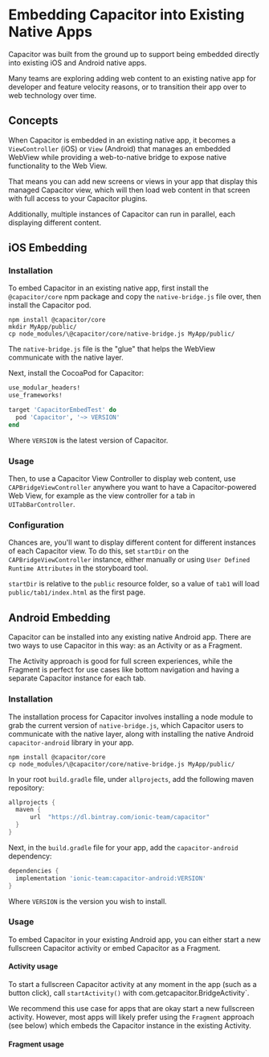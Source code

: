 # Embedding Capacitor into Existing Native Apps

Capacitor was built from the ground up to support being embedded directly into existing iOS and Android native apps.

Many teams are exploring adding web content to an existing native app for developer and feature velocity reasons, or to transition their app over to web technology over time.

## Concepts

When Capacitor is embedded in an existing native app, it becomes a `ViewController` (iOS) or `View` (Android) that manages an embedded WebView while providing a web-to-native bridge to expose native functionality to the Web View.

That means you can add new screens or views in your app that display this managed Capacitor view, which will then load
web content in that screen with full access to your Capacitor plugins.

Additionally, multiple instances of Capacitor can run in parallel, each displaying different content.

## iOS Embedding

### Installation

To embed Capacitor in an existing native app, first install the `@capacitor/core` npm package and copy the `native-bridge.js` file over, then install the Capacitor pod.

```
npm install @capacitor/core
mkdir MyApp/public/
cp node_modules/\@capacitor/core/native-bridge.js MyApp/public/
```

The `native-bridge.js` file is the "glue" that helps the WebView communicate with the native layer.

Next, install the CocoaPod for Capacitor:

```ruby
use_modular_headers!
use_frameworks!

target 'CapacitorEmbedTest' do
  pod 'Capacitor', '~> VERSION'
end
```

Where `VERSION` is the latest version of Capacitor.


### Usage

Then, to use a Capacitor View Controller to display web content, use `CAPBridgeViewController` anywhere you want to have a Capacitor-powered Web View, for example as the view controller for a tab in `UITabBarController`.

### Configuration

Chances are, you'll want to display different content for different instances of each Capacitor view. To do this,
set `startDir` on the `CAPBridgeViewController` instance, either manually or using `User Defined Runtime Attributes` in
the storyboard tool.

`startDir` is relative to the `public` resource folder, so a value of `tab1` will load `public/tab1/index.html` as the first
page.


## Android Embedding

Capacitor can be installed into any existing native Android app. There are two ways to use Capacitor in this way: as an Activity or as a Fragment.

The Activity approach is good for full screen experiences, while the Fragment is perfect for use cases like bottom navigation and having a separate Capacitor instance for each tab.

### Installation

The installation process for Capacitor involves installing a node module to grab the current version of `native-bridge.js`, which Capacitor users to communicate with the native layer, along with installing the native Android `capacitor-android` library in your app.

```
npm install @capacitor/core
cp node_modules/\@capacitor/core/native-bridge.js MyApp/public/
```

In your root `build.gradle` file, under `allprojects`, add the following maven repository:

```gradle
allprojects {
  maven {
      url  "https://dl.bintray.com/ionic-team/capacitor" 
  }
}
```

Next, in the `build.gradle` file for your app, add the `capacitor-android` dependency:

```gradle
dependencies {
  implementation 'ionic-team:capacitor-android:VERSION'
}
```

Where `VERSION` is the version you wish to install.


### Usage

To embed Capacitor in your existing Android app, you can either start a new fullscreen Capacitor activity or embed Capacitor as a Fragment.

#### Activity usage

To start a fullscreen Capacitor activity at any moment in the app (such as a button click), call `startActivity()` with com.getcapacitor.BridgeActivity`.

We recommend this use case for apps that are okay start a new fullscreen activity. However, most apps will likely prefer using the `Fragment` approach (see below) which embeds the Capacitor instance in the existing Activity.

#### Fragment usage
